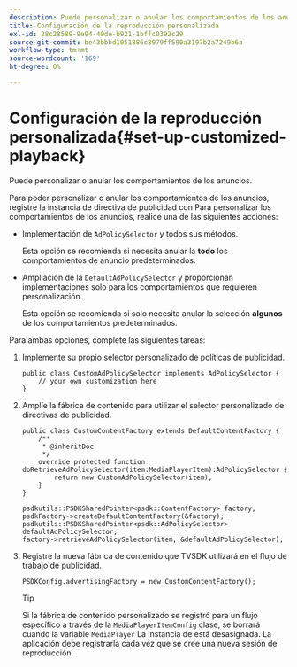 ```yaml
---
description: Puede personalizar o anular los comportamientos de los anuncios.
title: Configuración de la reproducción personalizada
exl-id: 28c28589-9e94-40de-b921-1bffc0392c29
source-git-commit: be43bbbd1051886c8979ff590a3197b2a7249b6a
workflow-type: tm+mt
source-wordcount: '169'
ht-degree: 0%

---
```


# Configuración de la reproducción personalizada{#set-up-customized-playback}

Puede personalizar o anular los comportamientos de los anuncios.

Para poder personalizar o anular los comportamientos de los anuncios, registre la instancia de directiva de publicidad con
Para personalizar los comportamientos de los anuncios, realice una de las siguientes acciones:

* Implementación de `AdPolicySelector` y todos sus métodos.

   Esta opción se recomienda si necesita anular la **todo** los comportamientos de anuncio predeterminados.

* Ampliación de la `DefaultAdPolicySelector` y proporcionan implementaciones solo para los comportamientos que requieren personalización.

   Esta opción se recomienda si solo necesita anular la selección **algunos** de los comportamientos predeterminados.

Para ambas opciones, complete las siguientes tareas:

1. Implemente su propio selector personalizado de políticas de publicidad.

   ```
   public class CustomAdPolicySelector implements AdPolicySelector { 
       // your own customization here 
   }
   ```

1. Amplíe la fábrica de contenido para utilizar el selector personalizado de directivas de publicidad.

   ```
   public class CustomContentFactory extends DefaultContentFactory { 
       /** 
        * @inheritDoc 
        */ 
       override protected function doRetrieveAdPolicySelector(item:MediaPlayerItem):AdPolicySelector { 
           return new CustomAdPolicySelector(item); 
       } 
   }
   ```

   ```
   psdkutils::PSDKSharedPointer<psdk::ContentFactory> factory; 
   psdkFactory->createDefaultContentFactory(&factory); 
   psdkutils::PSDKSharedPointer<psdk::AdPolicySelector> defaultAdPolicySelector; 
   factory->retrieveAdPolicySelector(item, &defaultAdPolicySelector);
   ```

1. Registre la nueva fábrica de contenido que TVSDK utilizará en el flujo de trabajo de publicidad.

   ```
   PSDKConfig.advertisingFactory = new CustomContentFactory();
   ```

   >[!TIP]
   >
   >Si la fábrica de contenido personalizado se registró para un flujo específico a través de la `MediaPlayerItemConfig` clase, se borrará cuando la variable `MediaPlayer` La instancia de está desasignada. La aplicación debe registrarla cada vez que se cree una nueva sesión de reproducción.
